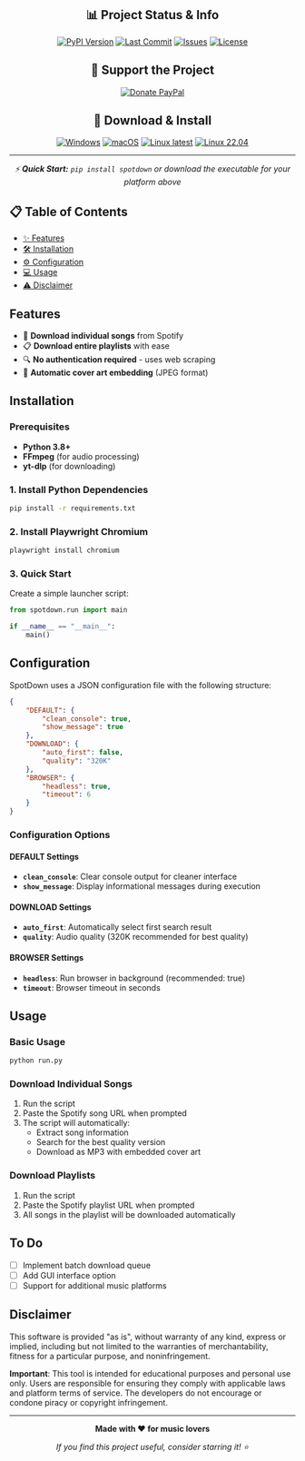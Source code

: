<div align="center">

## 📊 Project Status & Info
[![PyPI Version](https://img.shields.io/pypi/v/spotdown?logo=pypi&logoColor=white&labelColor=2d3748&color=3182ce&style=for-the-badge)](https://pypi.org/project/spotdown)
[![Last Commit](https://img.shields.io/github/last-commit/Arrowar/spotdown?logo=git&logoColor=white&labelColor=2d3748&color=805ad5&style=for-the-badge)](https://github.com/Arrowar/spotdown/commits)
[![Issues](https://img.shields.io/github/issues/Arrowar/spotdown?logo=github&logoColor=white&labelColor=2d3748&color=ed8936&style=for-the-badge)](https://github.com/Arrowar/spotdown/issues)
[![License](https://img.shields.io/github/license/Arrowar/spotdown?logo=gnu&logoColor=white&labelColor=2d3748&color=e53e3e&style=for-the-badge)](https://github.com/Arrowar/spotdown/blob/main/LICENSE)

## 💝 Support the Project

[![Donate PayPal](https://img.shields.io/badge/💳_Donate-PayPal-00457C?style=for-the-badge&logo=paypal&logoColor=white&labelColor=2d3748)](https://www.paypal.com/donate/?hosted_button_id=UXTWMT8P6HE2C)
## 🚀 Download & Install

[![Windows](https://img.shields.io/badge/🪟_Windows-0078D4?style=for-the-badge&logo=windows&logoColor=white&labelColor=2d3748)](https://github.com/Arrowar/spotdown/releases/latest/download/spotdown_win.exe)
[![macOS](https://img.shields.io/badge/🍎_macOS-000000?style=for-the-badge&logo=apple&logoColor=white&labelColor=2d3748)](https://github.com/Arrowar/spotdown/releases/latest/download/spotdown_mac)
[![Linux latest](https://img.shields.io/badge/🐧_Linux_latest-FCC624?style=for-the-badge&logo=linux&logoColor=black&labelColor=2d3748)](https://github.com/Arrowar/spotdown/releases/latest/download/spotdown_linux_latest)
[![Linux 22.04](https://img.shields.io/badge/🐧_Linux_22.04-FCC624?style=for-the-badge&logo=linux&logoColor=black&labelColor=2d3748)](https://github.com/Arrowar/spotdown/releases/latest/download/spotdown_linux_previous)

---

*⚡ **Quick Start:** `pip install spotdown` or download the executable for your platform above*

</div>

## 📋 Table of Contents

- [✨ Features](#features)
- [🛠️ Installation](#️installation)
- [⚙️ Configuration](#configuration)
- [💻 Usage](#usage)
- [⚠️ Disclaimer](#disclaimer)

## Features

- 🎵 **Download individual songs** from Spotify
- 📋 **Download entire playlists** with ease
- 🔍 **No authentication required** - uses web scraping
- 🎨 **Automatic cover art embedding** (JPEG format)

## Installation

### Prerequisites

- **Python 3.8+**
- **FFmpeg** (for audio processing)
- **yt-dlp** (for downloading)

### 1. Install Python Dependencies

```bash
pip install -r requirements.txt
```

### 2. Install Playwright Chromium

```bash
playwright install chromium
```

### 3. Quick Start

Create a simple launcher script:

```python
from spotdown.run import main

if __name__ == "__main__":
    main()
```

## Configuration

SpotDown uses a JSON configuration file with the following structure:

```json
{
    "DEFAULT": {
        "clean_console": true,
        "show_message": true
    },
    "DOWNLOAD": {
        "auto_first": false,
        "quality": "320K"
    },
    "BROWSER": {
        "headless": true,
        "timeout": 6
    }
}
```

### Configuration Options

#### DEFAULT Settings
- **`clean_console`**: Clear console output for cleaner interface
- **`show_message`**: Display informational messages during execution

#### DOWNLOAD Settings
- **`auto_first`**: Automatically select first search result
- **`quality`**: Audio quality (320K recommended for best quality)

#### BROWSER Settings
- **`headless`**: Run browser in background (recommended: true)
- **`timeout`**: Browser timeout in seconds

## Usage

### Basic Usage

```bash
python run.py
```

### Download Individual Songs

1. Run the script
2. Paste the Spotify song URL when prompted
3. The script will automatically:
   - Extract song information
   - Search for the best quality version
   - Download as MP3 with embedded cover art

### Download Playlists

1. Run the script  
2. Paste the Spotify playlist URL when prompted
3. All songs in the playlist will be downloaded automatically

## To Do

- [ ] Implement batch download queue
- [ ] Add GUI interface option
- [ ] Support for additional music platforms

## Disclaimer

This software is provided "as is", without warranty of any kind, express or implied, including but not limited to the warranties of merchantability, fitness for a particular purpose, and noninfringement. 

**Important**: This tool is intended for educational purposes and personal use only. Users are responsible for ensuring they comply with applicable laws and platform terms of service. The developers do not encourage or condone piracy or copyright infringement.

---

<div align="center">

**Made with ❤️ for music lovers**

*If you find this project useful, consider starring it! ⭐*

</div>
